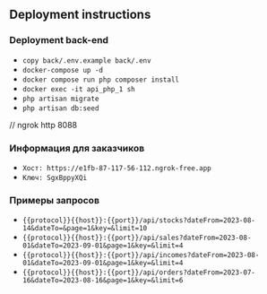 ## Deployment instructions

### Deployment back-end

- `copy back/.env.example back/.env`
- `docker-compose up -d`
- `docker compose run php composer install`
- `docker exec -it api_php_1 sh`
- `php artisan migrate`
- `php artisan db:seed`

// ngrok http 8088

### Информация для заказчиков

- `Хост: https://e1fb-87-117-56-112.ngrok-free.app`
- `Ключ: SgxBppyXQi`

### Примеры запросов

- `{{protocol}}{{host}}:{{port}}/api/stocks?dateFrom=2023-08-14&dateTo=&page=1&key=&limit=10`
- `{{protocol}}{{host}}:{{port}}/api/sales?dateFrom=2023-08-01&dateTo=2023-09-01&page=1&key=&limit=4`
- `{{protocol}}{{host}}:{{port}}/api/incomes?dateFrom=2023-08-01&dateTo=2023-09-01&page=1&key=&limit=4`
- `{{protocol}}{{host}}:{{port}}/api/orders?dateFrom=2023-07-16&dateTo=2023-08-16&page=1&key=&limit=6`
